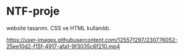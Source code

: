# NTF-proje

website tasarımı.
CSS ve HTML kullanıldı.


https://user-images.githubusercontent.com/125571297/230776052-25ee10d2-f15f-4917-afa1-9f3035c6f210.mp4
